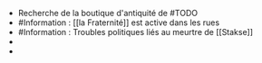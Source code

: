 - Recherche de la boutique d'antiquité de #TODO
- #Information : [[la Fraternité]] est active dans les rues
- #Information : Troubles politiques liés au meurtre de [[Stakse]]
-
-